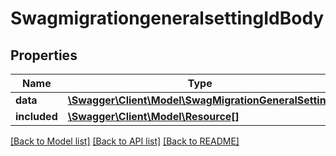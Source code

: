 # SwagmigrationgeneralsettingIdBody

## Properties
Name | Type | Description | Notes
------------ | ------------- | ------------- | -------------
**data** | [**\Swagger\Client\Model\SwagMigrationGeneralSetting**](SwagMigrationGeneralSetting.md) |  | [optional] 
**included** | [**\Swagger\Client\Model\Resource[]**](Resource.md) |  | [optional] 

[[Back to Model list]](../../README.md#documentation-for-models) [[Back to API list]](../../README.md#documentation-for-api-endpoints) [[Back to README]](../../README.md)

